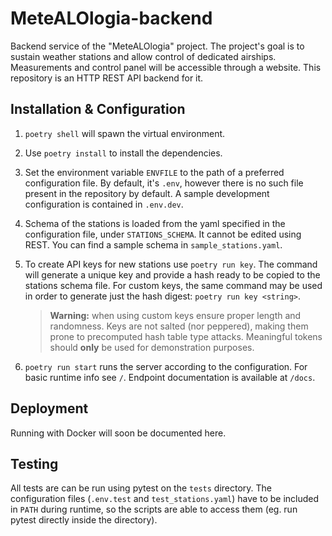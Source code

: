 # MeteALOlogia-backend
Backend service of the "MeteALOlogia" project. The project's goal is to sustain weather stations and allow control of dedicated airships. Measurements and control panel will be accessible through a website. This repository is an HTTP REST API backend for it.

## Installation & Configuration
1. `poetry shell` will spawn the virtual environment.
2. Use `poetry install` to install the dependencies.
3. Set the environment variable `ENVFILE` to the path of a preferred configuration file. By default, it's `.env`, however there is no such file present in the repository by default. A sample development configuration is contained in `.env.dev`.
4. Schema of the stations is loaded from the yaml specified in the configuration file, under `STATIONS_SCHEMA`. It cannot be edited using REST. You can find a sample schema in `sample_stations.yaml`.
5. To create API keys for new stations use `poetry run key`. The command will generate a unique key and provide a hash ready to be copied to the stations schema file. For custom keys, the same command may be used in order to generate just the hash digest: `poetry run key <string>`.
    >    **Warning:** when using custom keys ensure proper length and randomness. Keys are not salted (nor peppered), making them prone to precomputed hash table type attacks. Meaningful tokens should **only** be used for demonstration purposes.

6. `poetry run start` runs the server according to the configuration. For basic runtime info see `/`. Endpoint documentation is available at `/docs`. 

## Deployment
Running with Docker will soon be documented here.

## Testing
All tests are can be run using pytest on the `tests` directory. The configuration files (`.env.test` and `test_stations.yaml`) have to be included in `PATH` during runtime, so the scripts are able to access them (eg. run pytest directly inside the directory).
